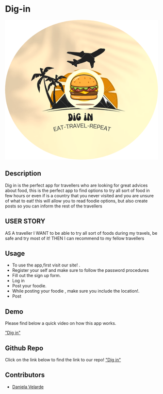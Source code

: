 # Dig-in

!["Dig in logo"](./client/src/image/logo%20dig%20in.png)

## Description
Dig in is the perfect app for travellers who are looking for great advices about food, this is the perfect app to find options to try all sort of food in few hours or even if is a country that you never visited and you are unsure of what to eat! this will allow you to read foodie options, but also create posts so you can inform the rest of the travellers 

## USER STORY
AS A traveller
I WANT to be able to try all sort of foods during my travels, be safe and try most of it!
THEN I can recommend to my fellow travellers

## Usage

* To use the app,first visit our site! .  
* Register your self and make sure to follow the password procedures 
* Fill out the sign up form.
* Log in
* Post your foodie.
* While posting your foodie , make sure you include the location!.
* Post

## Demo
Please find below a quick video on how this app works. 


["Dig in"](https://youtu.be/6s1lQrmwAPM)


## Github Repo
Click on the link below to find the link to our repo!
["Dig in"](https://github.com/Dig-in-Foodie/Dig-in)



## Contributors 
* [Daniela Velarde](https://www.linkedin.com/in/danielavelardeluna/)
